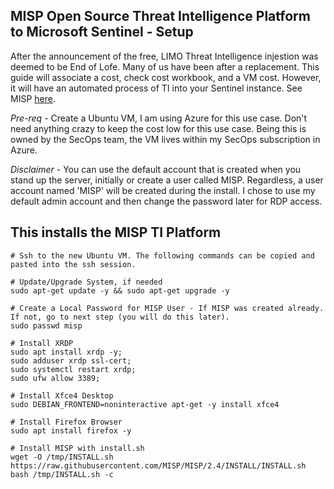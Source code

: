 ## MISP Open Source Threat Intelligence Platform to Microsoft Sentinel - Setup ##

After the announcement of the free, LIMO Threat Intelligence injestion was deemed to be End of Lofe. Many of us have been after a replacement. This guide will associate a cost, check cost workbook, and a VM cost. However, it will have an automated process of TI into your Sentinel instance. See MISP [here](https://www.misp-project.org/).


*Pre-req* - Create a Ubuntu VM, I am using Azure for this use case. Don't need anything crazy to keep the cost low for this use case. Being this is owned by the SecOps team, the VM lives within my SecOps subscription in Azure.

*Disclaimer* - You can use the default account that is created when you stand up the server, initially or create a user called MISP. Regardless, a user account named 'MISP' will be created during the install. I chose to use my default admin account and then change the password later for RDP access. 

## This installs the MISP TI Platform

```
# Ssh to the new Ubuntu VM. The following commands can be copied and pasted into the ssh session.

# Update/Upgrade System, if needed
sudo apt-get update -y && sudo apt-get upgrade -y

# Create a Local Password for MISP User - If MISP was created already. If not, go to next step (you will do this later).
sudo passwd misp

# Install XRDP
sudo apt install xrdp -y;
sudo adduser xrdp ssl-cert;
sudo systemctl restart xrdp;
sudo ufw allow 3389;

# Install Xfce4 Desktop
sudo DEBIAN_FRONTEND=noninteractive apt-get -y install xfce4

# Install Firefox Browser
sudo apt install firefox -y

# Install MISP with install.sh
wget -O /tmp/INSTALL.sh https://raw.githubusercontent.com/MISP/MISP/2.4/INSTALL/INSTALL.sh
bash /tmp/INSTALL.sh -c

```
